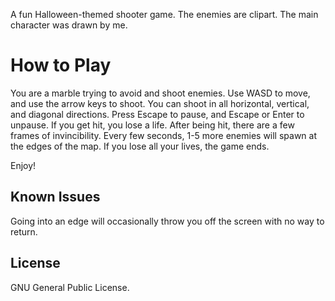 A fun Halloween-themed shooter game.
The enemies are clipart. The main character was drawn by me.

# How to Play
You are a marble trying to avoid and shoot enemies.
Use WASD to move, and use the arrow keys to shoot. You can shoot in all horizontal, vertical, and diagonal directions. Press Escape to pause, and Escape or Enter to unpause.
If you get hit, you lose a life. After being hit, there are a few frames of invincibility. Every few seconds, 1-5 more enemies will spawn at the edges of the map. If you lose all your lives, the game ends.

Enjoy!

## Known Issues
Going into an edge will occasionally throw you off the screen with no way to return.

## License
GNU General Public License.